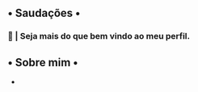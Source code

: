 ## • Saudações •
### 👋 | Seja mais do que bem vindo ao meu perfil.
## • Sobre mim •
<ul>
<li></li>
</ul>
